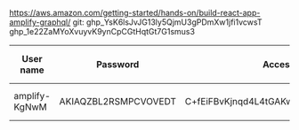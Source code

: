 https://aws.amazon.com/getting-started/hands-on/build-react-app-amplify-graphql/
git:
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
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

| User name    | Password |Access key ID |Secret access key|Console login link|
| ----------- | ----------- | ----------- | ----------- |----------- |
| amplify-KgNwM  |AKIAQZBL2RSMPCVOVEDT     | C+fEiFBvKjnqd4L4tGAKwLW6eyR/+n+4V0HCXkZR      | https://us-east-2.signin.aws.amazon.com/oauth?client_id=arn%3Aaws%3Asignin%3A%3A%3Aconsole%2Fcanvas&code_challenge=I_MVQgculsl61ARyNgCBRmoayuDTgBpRCAj9KGY_ADM&code_challenge_method=SHA-256&response_type=code&redirect_uri=https%3A%2F%2Fconsole.aws.amazon.com%2Fconsole%2Fhome%3Ffromtb%3Dtrue%26hashArgs%3D%2523%26isauthcode%3Dtrue%26state%3DhashArgsFromTB_us-east-2_cfb2eaee25d09554&X-Amz-Security-Token=IQoJb3JpZ2luX2VjELz%2F%2F%2F%2F%2F%2F%2F%2F%2F%2FwEaCXVzLWVhc3QtMiJIMEYCIQDdoeUHP%2FDduyjkPBGDzPRxFvIJejzVCsXRa%2B7%2FgLVyPAIhAJRhNopkLtKO0FvgS2knKrfk%2Ff0gBdvUo%2B4TiQvAuIGMKooCCFUQARoMOTE0NTM5MTg3MDEzIgzjd7sfootvpLPUsREq5wEpa75o0LKrNiZK3kyYt4m5ZFRCBpRNXFTEIke7uqhrLUE3OlF4XLB457tMHHgIysw2vE3FFF1z8NfwcfFalk9vr2P9EqAsMgXwyJ1128WCUyXAKiQBh0G8DGI8FmzBoc3iy%2FBFVA77%2BY7tYYgVJyXAjEI%2BI9FXKEO1XK42eu1dfY088c9kMPfG0%2F3SRiQanEIX%2BGpDZP8dq6Y1dfrz2GuO%2FTdtswOGEXbxo%2FUX13EKaU8MBhfumoYBPr7NVzw65SfAxW4IjZ7xlHA1FxyCmD8UEoAmZh73NsrS5RKX0n6K8vzOBGrwsx8wm7SkkgY6jgHjM5d9mJhjlq2iBkAFBWh%2F%2FCGe3Hr76bT%2BWY2a3E61gTU%2F%2BPELSLnGSxj%2B0m%2F2f3D1t4RLbFESBBOomep2OH80z7BjdAMPKDTJymofppgcWiG%2FMRhIERoBF2KXDl4dvZvz%2BRH1EsRr5c0avkn2o6bwLMFb3G1Ys1b1NuEwChuOicvTx7STNKkHFu4yVDXh&X-Amz-Date=20220403T043318Z&X-Amz-Algorithm=AWS4-HMAC-SHA256&X-Amz-Credential=ASIA5J3WIRNCQPEWKWXG%2F20220403%2Fus-east-2%2Fsignin%2Faws4_request&X-Amz-SignedHeaders=host&X-Amz-Signature=96549d917d1211c922cb55ab08dd73eaa952d4a63ac7af5e9c01fe1a82c52704       |



